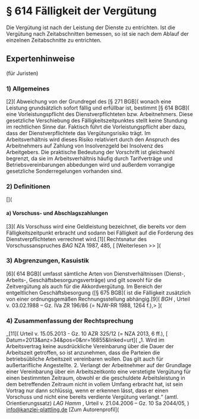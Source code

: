 # § 614 Fälligkeit der Vergütung
Die Vergütung ist nach der Leistung der Dienste zu entrichten. Ist die Vergütung nach Zeitabschnitten bemessen, so ist sie nach dem Ablauf der einzelnen Zeitabschnitte zu entrichten.
## Expertenhinweise
(für Juristen)
### 1) Allgemeines
[2]( Abweichung von der Grundregel des [§ 271 BGB]( wonach eine Leistung grundsätzlich sofort fällig und erfüllbar ist, bestimmt [§ 614 BGB]( eine Vorleistungspflicht des Dienstverpflichteten bzw. Arbeitnehmers. Diese gesetzliche Verschiebung des Fälligkeitszeitpunktes stellt keine Stundung im rechtlichen Sinne dar. Faktisch führt die Vorleistungspflicht aber dazu, dass der Dienstverpflichtete das Vergütungsrisiko trägt. Im Arbeitsverhältnis wird dieses Risiko relativiert durch den Anspruch des Arbeitnehmers auf Zahlung von Insolvenzgeld bei Insolvenz des Arbeitgebers. Die praktische Bedeutung der Vorschrift ist gleichwohl begrenzt, da sie im Arbeitsverhältnis häufig durch Tarifverträge und Betriebsvereinbarungen abbedungen wird und außerdem vorrangige gesetzliche Sonderregelungen vorhanden sind.
### 2) Definitionen
[](
#### a) Vorschuss- und Abschlagszahlungen
[3]( Als Vorschuss wird eine Geldleistung bezeichnet, die bereits vor dem Fälligkeitszeitpunkt erbracht und sodann bei Fälligkeit auf die Forderung des Dienstverpflichteten verrechnet wird.[1]( Rechtsnatur des Vorschussanspruches  _BAG_ NZA 1987, 485, [
[Weiterlesen >> ](
### 3) Abgrenzungen, Kasuistik
[6]( 614 BGB]( umfasst sämtliche Arten von Dienstverhältnissen (Dienst-, Arbeits-, Geschäftsbesorgungsverträge) und gilt sowohl für die Zeitvergütung als auch für die Akkordvergütung. Im Bereich der entgeltlichen Geschäftsbesorgung ([§ 675 BGB]( ist die Fälligkeit zusätzlich von einer ordnungsgemäßen Rechnungsstellung abhängig.[9]( _BGH_ , Urteil v. 03.02.1988 – Gz. IVa ZR 196/86 (= NJW-RR 1988, 1264 f.),> ](
### 4) Zusammenfassung der Rechtsprechung
_[11]( Urteil v. 15.05.2013 - Gz. 10 AZR 325/12 (= NZA 2013, 6 ff.), [ Datum=2013&anz=34&pos=0&nr=16855&linked=urt]( „1. Wird im Arbeitsvertrag keine ausdrückliche Vereinbarung über die Dauer der Arbeitszeit getroffen, so ist anzunehmen, dass die Parteien die betriebsübliche Arbeitszeit vereinbaren wollen. Das gilt auch für außertarifliche Angestellte. 2. Verlangt der Arbeitnehmer auf der Grundlage einer Vereinbarung über ein Arbeitszeitkonto eine verstetigte Vergütung für einen bestimmten Zeitraum, obwohl er die geschuldete Arbeitsleistung in dem betreffenden Zeitraum nicht in vollem Umfang erbracht hat, ist sein Vortrag nur dann schlüssig, wenn er erkennen lässt, dass er einen Vorschuss und nicht eine bereits verdiente Vergütung verlangt.“ (amtl. Orientierungssatz)
_LAG Hamm_ , Urteil v. 21.04.2006 – Gz. 10 Sa 2044/05, ) info@kanzlei-plattling.de [Zum Autorenprofil](